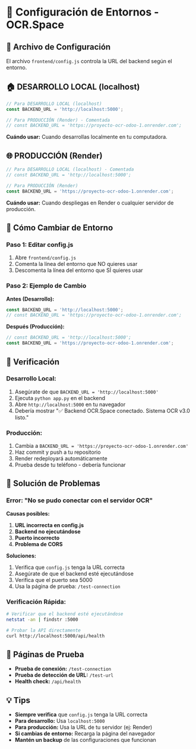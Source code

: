 # 🔧 Configuración de Entornos - OCR.Space

## 📁 Archivo de Configuración

El archivo `frontend/config.js` controla la URL del backend según el entorno.

## 🏠 **DESARROLLO LOCAL (localhost)**

```javascript
// Para DESARROLLO LOCAL (localhost)
const BACKEND_URL = 'http://localhost:5000';

// Para PRODUCCIÓN (Render) - Comentada
// const BACKEND_URL = 'https://proyecto-ocr-odoo-1.onrender.com';
```

**Cuándo usar:** Cuando desarrollas localmente en tu computadora.

## 🌐 **PRODUCCIÓN (Render)**

```javascript
// Para DESARROLLO LOCAL (localhost) - Comentada
// const BACKEND_URL = 'http://localhost:5000';

// Para PRODUCCIÓN (Render)
const BACKEND_URL = 'https://proyecto-ocr-odoo-1.onrender.com';
```

**Cuándo usar:** Cuando despliegas en Render o cualquier servidor de producción.

## 🔄 **Cómo Cambiar de Entorno**

### **Paso 1: Editar config.js**
1. Abre `frontend/config.js`
2. Comenta la línea del entorno que NO quieres usar
3. Descomenta la línea del entorno que SÍ quieres usar

### **Paso 2: Ejemplo de Cambio**

**Antes (Desarrollo):**
```javascript
const BACKEND_URL = 'http://localhost:5000';
// const BACKEND_URL = 'https://proyecto-ocr-odoo-1.onrender.com';
```

**Después (Producción):**
```javascript
// const BACKEND_URL = 'http://localhost:5000';
const BACKEND_URL = 'https://proyecto-ocr-odoo-1.onrender.com';
```

## 🧪 **Verificación**

### **Desarrollo Local:**
1. Asegúrate de que `BACKEND_URL = 'http://localhost:5000'`
2. Ejecuta `python app.py` en el backend
3. Abre `http://localhost:5000` en tu navegador
4. Debería mostrar "✅ Backend OCR.Space conectado. Sistema OCR v3.0 listo."

### **Producción:**
1. Cambia a `BACKEND_URL = 'https://proyecto-ocr-odoo-1.onrender.com'`
2. Haz commit y push a tu repositorio
3. Render redeployará automáticamente
4. Prueba desde tu teléfono - debería funcionar

## 🚨 **Solución de Problemas**

### **Error: "No se pudo conectar con el servidor OCR"**

**Causas posibles:**
1. **URL incorrecta en config.js**
2. **Backend no ejecutándose**
3. **Puerto incorrecto**
4. **Problema de CORS**

**Soluciones:**
1. Verifica que `config.js` tenga la URL correcta
2. Asegúrate de que el backend esté ejecutándose
3. Verifica que el puerto sea 5000
4. Usa la página de prueba: `/test-connection`

### **Verificación Rápida:**
```bash
# Verificar que el backend esté ejecutándose
netstat -an | findstr :5000

# Probar la API directamente
curl http://localhost:5000/api/health
```

## 📱 **Páginas de Prueba**

- **Prueba de conexión:** `/test-connection`
- **Prueba de detección de URL:** `/test-url`
- **Health check:** `/api/health`

## 💡 **Tips**

- **Siempre verifica** que `config.js` tenga la URL correcta
- **Para desarrollo:** Usa `localhost:5000`
- **Para producción:** Usa la URL de tu servidor (ej: Render)
- **Si cambias de entorno:** Recarga la página del navegador
- **Mantén un backup** de las configuraciones que funcionan 